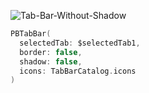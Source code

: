 ![Tab-Bar-Without-Shadow](https://github.com/powerhome/playbook-swift/assets/112719604/94616769-4560-4cf0-bf8e-9e929ef3445e)

```swift
PBTabBar(
  selectedTab: $selectedTab1,
  border: false,
  shadow: false,
  icons: TabBarCatalog.icons
)
```
